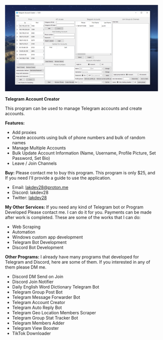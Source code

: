 <img src='/Screenshot.png'>

**Telegram Account Creator**

This program can be used to manage Telegram accounts and create accounts.

**Features:**
- Add proxies
- Create accounts using bulk of phone numbers and bulk of random names
- Manage Multiple Accounts
- Bulk Update Account Information (Name, Username, Profile Picture, Set Password, Set Bio)
- Leave / Join Channels

**Buy:**
Please contact me to buy this program. This program is only $25, and If you need I'll provide a guide to use the application.
- Email: [lakdev28@proton.me](mailto:lakdev28@proton.me)
- Discord: lakdev28
- Twitter: [lakdev28](https://twitter.com/lakdev28)

**My Other Services:**
If you need any kind of Telegram bot or Program Developed Please contact me. I can do it for you. Payments can be made after work is completed. These are some of the works that I can do:
- Web Scraping
- Automation
- Windows custom app development
- Telegram Bot Development
- Discord Bot Development

**Other Programs:**
I already have many programs that developed for Telegram and Discord, here are some of them. If you interested in any of them please DM me.
- Discord DM Send on Join
- Discord Join Notifier
- Daily English Word Dictionary Telegram Bot
- Telegram Group Post Bot
- Telegram Message Forwarder Bot
- Telegram Account Creator
- Telegram Auto Reply Bot
- Telegram Geo Location Members Scraper
- Telegram Group Stat Tracker Bot
- Telegram Members Adder
- Telegram View Booster
- TikTok Downloader
